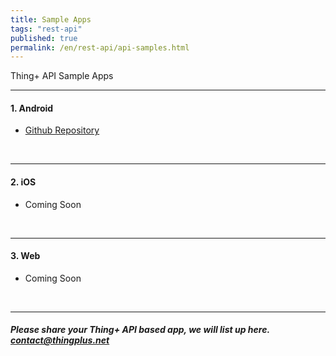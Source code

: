 ```yaml
---
title: Sample Apps
tags: "rest-api"
published: true
permalink: /en/rest-api/api-samples.html
---
```


Thing+ API Sample Apps


---

#### 1. Android

- [Github Repository](https://github.com/daliworks/android-sample-app)

<br/>

---

#### 2. iOS

- Coming Soon

<br/>

---

#### 3. Web

- Coming Soon

<br/>

---

##### **Please share your Thing+ API based app, we will list up here. contact@thingplus.net**
